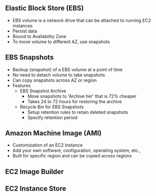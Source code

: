 ## Elastic Block Store (EBS)
- EBS volume is a network drive that can be attached to running EC2 instances
- Persist data
- Bound to Availability Zone
- To move volume to different AZ, use snapshots
  
## EBS Snapshots
- Backup (snapshot) of a EBS volume at a point of time
- No need to detach volume to take snapshots
- Can copy snapshots across AZ or region
- Features
  - EBS Snapshot Archive
    - Move snapshots to 'Archive tier' that is 72% cheaper
    - Takes 24 to 72 hours for restoring the archive
  - Recycle Bin for EBS Snapshots
    - Setup retention rules to retain deleted snapshots
    - Specify retention period

## Amazon Machine Image (AMI) 
- Customization of an EC2 Instance
- Add your own software, configuration, operating system, etc.,
- Built for specific region and can be copied across regions

## EC2 Image Builder
## EC2 Instance Store
